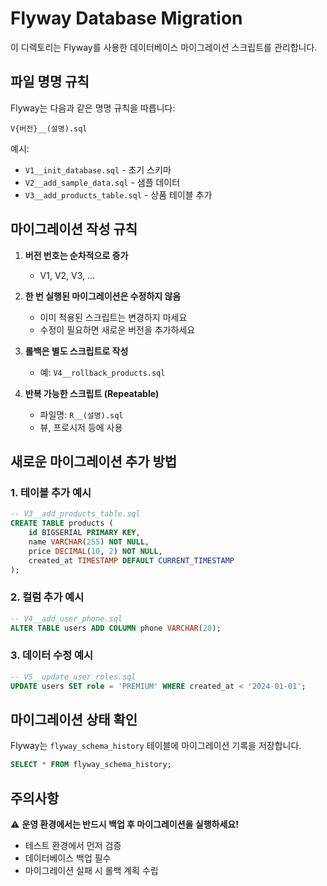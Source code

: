 # Flyway Database Migration

이 디렉토리는 Flyway를 사용한 데이터베이스 마이그레이션 스크립트를 관리합니다.

## 파일 명명 규칙

Flyway는 다음과 같은 명명 규칙을 따릅니다:

```
V{버전}__(설명).sql
```

예시:
- `V1__init_database.sql` - 초기 스키마
- `V2__add_sample_data.sql` - 샘플 데이터
- `V3__add_products_table.sql` - 상품 테이블 추가

## 마이그레이션 작성 규칙

1. **버전 번호는 순차적으로 증가**
   - V1, V2, V3, ...

2. **한 번 실행된 마이그레이션은 수정하지 않음**
   - 이미 적용된 스크립트는 변경하지 마세요
   - 수정이 필요하면 새로운 버전을 추가하세요

3. **롤백은 별도 스크립트로 작성**
   - 예: `V4__rollback_products.sql`

4. **반복 가능한 스크립트 (Repeatable)**
   - 파일명: `R__(설명).sql`
   - 뷰, 프로시저 등에 사용

## 새로운 마이그레이션 추가 방법

### 1. 테이블 추가 예시
```sql
-- V3__add_products_table.sql
CREATE TABLE products (
    id BIGSERIAL PRIMARY KEY,
    name VARCHAR(255) NOT NULL,
    price DECIMAL(10, 2) NOT NULL,
    created_at TIMESTAMP DEFAULT CURRENT_TIMESTAMP
);
```

### 2. 컬럼 추가 예시
```sql
-- V4__add_user_phone.sql
ALTER TABLE users ADD COLUMN phone VARCHAR(20);
```

### 3. 데이터 수정 예시
```sql
-- V5__update_user_roles.sql
UPDATE users SET role = 'PREMIUM' WHERE created_at < '2024-01-01';
```

## 마이그레이션 상태 확인

Flyway는 `flyway_schema_history` 테이블에 마이그레이션 기록을 저장합니다.

```sql
SELECT * FROM flyway_schema_history;
```

## 주의사항

⚠️ **운영 환경에서는 반드시 백업 후 마이그레이션을 실행하세요!**

- 테스트 환경에서 먼저 검증
- 데이터베이스 백업 필수
- 마이그레이션 실패 시 롤백 계획 수립


